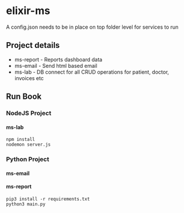 # elixir-ms
A config.json needs to be in place on top folder level for services to run

## Project details
- ms-report    -  Reports dashboard data 
- ms-email     -  Send html based email
- ms-lab       -  DB connect for all CRUD operations for patient, doctor, invoices etc

## Run Book
### NodeJS Project
#### ms-lab
```
npm install
nodemon server.js
```
### Python Project
#### ms-email
#### ms-report
```
pip3 install -r requirements.txt
python3 main.py
```

